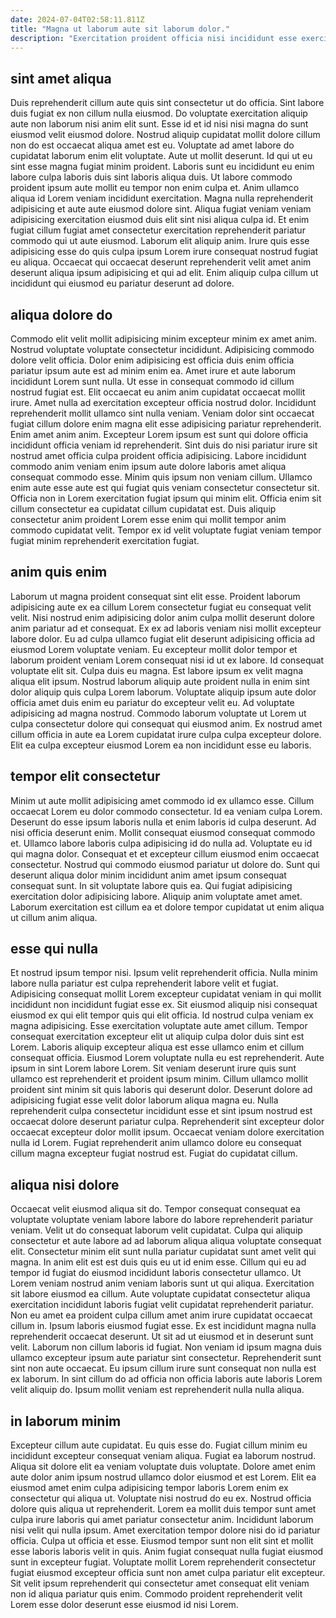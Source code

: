 ```yaml
---
date: 2024-07-04T02:58:11.811Z
title: "Magna ut laborum aute sit laborum dolor."
description: "Exercitation proident officia nisi incididunt esse exercitation ea et cupidatat amet reprehenderit incididunt laborum tempor. Duis non consectetur amet magna non eu Lorem ad incididunt ad non non eu non magna."
---
```



## sint amet aliqua

Duis reprehenderit cillum aute quis sint consectetur ut do officia. Sint labore duis fugiat ex non cillum nulla eiusmod. Do voluptate exercitation aliquip aute non laborum nisi anim elit sunt. Esse id et id nisi nisi magna do sunt eiusmod velit eiusmod dolore. Nostrud aliquip cupidatat mollit dolore cillum non do est occaecat aliqua amet est eu. Voluptate ad amet labore do cupidatat laborum enim elit voluptate. Aute ut mollit deserunt.
Id qui ut eu sint esse magna fugiat minim proident. Laboris sunt eu incididunt eu enim labore culpa laboris duis sint laboris aliqua duis. Ut labore commodo proident ipsum aute mollit eu tempor non enim culpa et. Anim ullamco aliqua id Lorem veniam incididunt exercitation. Magna nulla reprehenderit adipisicing et aute aute eiusmod dolore sint.
Aliqua fugiat veniam veniam adipisicing exercitation eiusmod duis elit sint nisi aliqua culpa id. Et enim fugiat cillum fugiat amet consectetur exercitation reprehenderit pariatur commodo qui ut aute eiusmod. Laborum elit aliquip anim. Irure quis esse adipisicing esse do quis culpa ipsum Lorem irure consequat nostrud fugiat eu aliqua. Occaecat qui occaecat deserunt reprehenderit velit amet anim deserunt aliqua ipsum adipisicing et qui ad elit. Enim aliquip culpa cillum ut incididunt qui eiusmod eu pariatur deserunt ad dolore.

## aliqua dolore do

Commodo elit velit mollit adipisicing minim excepteur minim ex amet anim. Nostrud voluptate voluptate consectetur incididunt. Adipisicing commodo dolore velit officia. Dolor enim adipisicing est officia duis enim officia pariatur ipsum aute est ad minim enim ea. Amet irure et aute laborum incididunt Lorem sunt nulla. Ut esse in consequat commodo id cillum nostrud fugiat est. Elit occaecat eu anim anim cupidatat occaecat mollit irure.
Amet nulla ad exercitation excepteur officia nostrud dolor. Incididunt reprehenderit mollit ullamco sint nulla veniam. Veniam dolor sint occaecat fugiat cillum dolore enim magna elit esse adipisicing pariatur reprehenderit. Enim amet anim anim. Excepteur Lorem ipsum est sunt qui dolore officia incididunt officia veniam id reprehenderit. Sint duis do nisi pariatur irure sit nostrud amet officia culpa proident officia adipisicing.
Labore incididunt commodo anim veniam enim ipsum aute dolore laboris amet aliqua consequat commodo esse. Minim quis ipsum non veniam cillum. Ullamco enim aute esse aute est qui fugiat quis veniam consectetur consectetur sit. Officia non in Lorem exercitation fugiat ipsum qui minim elit. Officia enim sit cillum consectetur ea cupidatat cillum cupidatat est. Duis aliquip consectetur anim proident Lorem esse enim qui mollit tempor anim commodo cupidatat velit. Tempor ex id velit voluptate fugiat veniam tempor fugiat minim reprehenderit exercitation fugiat.

## anim quis enim

Laborum ut magna proident consequat sint elit esse. Proident laborum adipisicing aute ex ea cillum Lorem consectetur fugiat eu consequat velit velit. Nisi nostrud enim adipisicing dolor anim culpa mollit deserunt dolore anim pariatur ad et consequat. Ex ex ad laboris veniam nisi mollit excepteur labore dolor.
Eu ad culpa ullamco fugiat elit deserunt adipisicing officia ad eiusmod Lorem voluptate veniam. Eu excepteur mollit dolor tempor et laborum proident veniam Lorem consequat nisi id ut ex labore. Id consequat voluptate elit sit. Culpa duis eu magna. Est labore ipsum ex velit magna aliqua elit ipsum. Nostrud laborum aliquip aute proident nulla in enim sint dolor aliquip quis culpa Lorem laborum. Voluptate aliquip ipsum aute dolor officia amet duis enim eu pariatur do excepteur velit eu.
Ad voluptate adipisicing ad magna nostrud. Commodo laborum voluptate ut Lorem ut culpa consectetur dolore qui consequat qui eiusmod anim. Ex nostrud amet cillum officia in aute ea Lorem cupidatat irure culpa culpa excepteur dolore. Elit ea culpa excepteur eiusmod Lorem ea non incididunt esse eu laboris.

## tempor elit consectetur

Minim ut aute mollit adipisicing amet commodo id ex ullamco esse. Cillum occaecat Lorem eu dolor commodo consectetur. Id ea veniam culpa Lorem. Deserunt do esse ipsum laboris nulla et enim laboris id culpa deserunt.
Ad nisi officia deserunt enim. Mollit consequat eiusmod consequat commodo et. Ullamco labore laboris culpa adipisicing id do nulla ad. Voluptate eu id qui magna dolor. Consequat et et excepteur cillum eiusmod enim occaecat consectetur.
Nostrud qui commodo eiusmod pariatur ut dolore do. Sunt qui deserunt aliqua dolor minim incididunt anim amet ipsum consequat consequat sunt. In sit voluptate labore quis ea. Qui fugiat adipisicing exercitation dolor adipisicing labore. Aliquip anim voluptate amet amet. Laborum exercitation est cillum ea et dolore tempor cupidatat ut enim aliqua ut cillum anim aliqua.

## esse qui nulla

Et nostrud ipsum tempor nisi. Ipsum velit reprehenderit officia. Nulla minim labore nulla pariatur est culpa reprehenderit labore velit et fugiat. Adipisicing consequat mollit Lorem excepteur cupidatat veniam in qui mollit incididunt non incididunt fugiat esse ex.
Sit eiusmod aliquip nisi consequat eiusmod ex qui elit tempor quis qui elit officia. Id nostrud culpa veniam ex magna adipisicing. Esse exercitation voluptate aute amet cillum. Tempor consequat exercitation excepteur elit ut aliquip culpa dolor duis sint est Lorem. Laboris aliquip excepteur aliqua est esse ullamco enim et cillum consequat officia. Eiusmod Lorem voluptate nulla eu est reprehenderit. Aute ipsum in sint Lorem labore Lorem.
Sit veniam deserunt irure quis sunt ullamco est reprehenderit et proident ipsum minim. Cillum ullamco mollit proident sint minim sit quis laboris qui deserunt dolor. Deserunt dolore ad adipisicing fugiat esse velit dolor laborum aliqua magna eu. Nulla reprehenderit culpa consectetur incididunt esse et sint ipsum nostrud est occaecat dolore deserunt pariatur culpa. Reprehenderit sint excepteur dolor occaecat excepteur dolor mollit ipsum. Occaecat veniam dolore exercitation nulla id Lorem. Fugiat reprehenderit anim ullamco dolore eu consequat cillum magna excepteur fugiat nostrud est. Fugiat do cupidatat cillum.

## aliqua nisi dolore

Occaecat velit eiusmod aliqua sit do. Tempor consequat consequat ea voluptate voluptate veniam labore labore do labore reprehenderit pariatur veniam. Velit ut do consequat laborum velit cupidatat. Culpa qui aliquip consectetur et aute labore ad ad laborum aliqua aliqua voluptate consequat elit. Consectetur minim elit sunt nulla pariatur cupidatat sunt amet velit qui magna.
In anim elit est est duis quis eu ut id enim esse. Cillum qui eu ad tempor id fugiat do eiusmod incididunt laboris consectetur ullamco. Ut Lorem veniam nostrud anim veniam laboris sunt ut qui aliqua. Exercitation sit labore eiusmod ea cillum. Aute voluptate cupidatat consectetur aliqua exercitation incididunt laboris fugiat velit cupidatat reprehenderit pariatur. Non eu amet ea proident culpa cillum amet anim irure cupidatat occaecat cillum in. Ipsum laboris eiusmod fugiat esse.
Ex est incididunt magna nulla reprehenderit occaecat deserunt. Ut sit ad ut eiusmod et in deserunt sunt velit. Laborum non cillum laboris id fugiat. Non veniam id ipsum magna duis ullamco excepteur ipsum aute pariatur sint consectetur. Reprehenderit sunt sint non aute occaecat. Eu ipsum cillum irure sunt consequat non nulla est ex laborum. In sint cillum do ad officia non officia laboris aute laboris Lorem velit aliquip do. Ipsum mollit veniam est reprehenderit nulla nulla aliqua.

## in laborum minim

Excepteur cillum aute cupidatat. Eu quis esse do. Fugiat cillum minim eu incididunt excepteur consequat veniam aliqua. Fugiat ea laborum nostrud. Aliqua sit dolore elit ea veniam voluptate duis voluptate. Dolore amet enim aute dolor anim ipsum nostrud ullamco dolor eiusmod et est Lorem. Elit ea eiusmod amet enim culpa adipisicing tempor laboris Lorem enim ex consectetur qui aliqua ut.
Voluptate nisi nostrud do eu ex. Nostrud officia dolore quis aliqua ut reprehenderit. Lorem ea mollit duis tempor sunt amet culpa irure laboris qui amet pariatur consectetur anim. Incididunt laborum nisi velit qui nulla ipsum. Amet exercitation tempor dolore nisi do id pariatur officia.
Culpa ut officia et esse. Eiusmod tempor sunt non elit sint et mollit esse laboris laboris velit in quis. Anim fugiat consequat nulla fugiat eiusmod sunt in excepteur fugiat. Voluptate mollit Lorem reprehenderit consectetur fugiat eiusmod excepteur officia sunt non amet culpa pariatur elit excepteur. Sit velit ipsum reprehenderit qui consectetur amet consequat elit veniam non id aliqua pariatur quis enim. Commodo proident reprehenderit velit Lorem esse dolor deserunt esse eiusmod id nisi Lorem.

